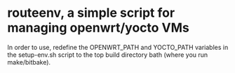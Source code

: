 # routeenv, a simple script for managing openwrt/yocto VMs

In order to use, redefine the OPENWRT_PATH and YOCTO_PATH variables in the
setup-env.sh script to the top build directory bath (where you run make/bitbake).
